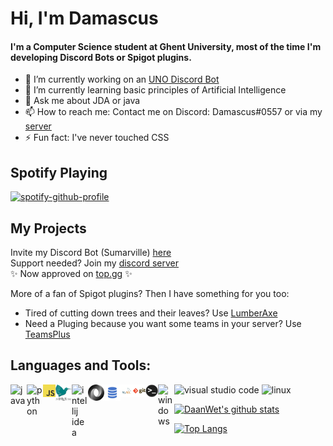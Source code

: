 # Hi, I'm Damascus
<!--
**DaanWet/ProfilePage** is a ✨ _special_ ✨ repository because its `README.md` (this file) appears on your GitHub profile. -->

#### I'm a Computer Science student at Ghent University, most of the time I'm developing Discord Bots or Spigot plugins.
- 🔭 I’m currently working on an [UNO Discord Bot](https://github.com/DaanWet/Pingo_Discord_Bot)
- 🌱 I’m currently learning basic principles of Artificial Intelligence
- 💬 Ask me about JDA or java
- 📫 How to reach me: Contact me on Discord: Damascus#0557 or via my [server](https://discord.gg/4Atn8t2)
- ⚡ Fun fact: I've never touched CSS

## Spotify Playing
[![spotify-github-profile](https://spotify-github-profile.vercel.app/api/view?uid=11187044527&cover_image=false)](https://spotify-github-profile.vercel.app/api/view?uid=11187044527&redirect=true)
## My Projects

Invite my Discord Bot (Sumarville) [here](https://discord.com/oauth2/authorize?client_id=577940186755891211&permissions=470281280&scope=bot)
</br>
Support needed? Join my [discord server](https://discord.gg/4Atn8t2)
</br>
✨ Now approved on [top.gg](https://top.gg/bot/577940186755891211) ✨


More of a fan of Spigot plugins? Then I have something for you too:
- Tired of cutting down trees and their leaves? Use [LumberAxe](https://github.com/DaanWet/LumberAxe)
- Need a Pluging because you want some teams in your server? Use [TeamsPlus](https://github.com/DaanWet/MinecraftTeamsPlugin)


## Languages and Tools:

<img alt="java" width="26px" align="left" src="https://img.icons8.com/color/240/000000/java-coffee-cup-logo.png">
<img alt="python" width="26px" align="left" src="https://img.icons8.com/color/240/000000/python.png">
<img alt= "js" height="20" align="left" src="https://raw.githubusercontent.com/github/explore/80688e429a7d4ef2fca1e82350fe8e3517d3494d/topics/javascript/javascript.png">
<img alt="latex" width="26px" align="left" src="https://raw.githubusercontent.com/github/explore/80688e429a7d4ef2fca1e82350fe8e3517d3494d/topics/latex/latex.png">
<img alt="intellij idea" width="26px" align="left" src="https://img.icons8.com/color/240/000000/intellij-idea.png" />
<img alt="visual studio code" width="26px" src="https://img.icons8.com/fluent/240/000000/visual-studio-code-2019.png" />
<img alt="json" width="26px" align="left" src="https://raw.githubusercontent.com/github/explore/80688e429a7d4ef2fca1e82350fe8e3517d3494d/topics/json/json.png">
<img alt="SQL"  width="26px" align="left" src="https://raw.githubusercontent.com/github/explore/80688e429a7d4ef2fca1e82350fe8e3517d3494d/topics/sql/sql.png" />
<img height="20" align="left" src="https://raw.githubusercontent.com/github/explore/80688e429a7d4ef2fca1e82350fe8e3517d3494d/topics/mysql/mysql.png">
<img height="20" align="left" src="https://raw.githubusercontent.com/github/explore/80688e429a7d4ef2fca1e82350fe8e3517d3494d/topics/git/git.png">
<img height="20" align="left" src="https://raw.githubusercontent.com/github/explore/80688e429a7d4ef2fca1e82350fe8e3517d3494d/topics/terminal/terminal.png">
<img alt="windows" width="26px" align="left" src="https://img.icons8.com/color/240/000000/windows-10.png">
<img alt="linux" width="26px"  src="https://img.icons8.com/color/96/000000/linux.png">

</br>

[![DaanWet's github stats](https://github-readme-stats.vercel.app/api?username=DaanWet&theme=dark&show_icons=true)](https://github.com/anuraghazra/github-readme-stats)

[![Top Langs](https://github-readme-stats.vercel.app/api/top-langs/?username=DaanWet&layout=compact&theme=dark)](https://github.com/anuraghazra/github-readme-stats)
